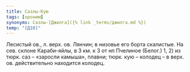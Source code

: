 ```yaml
---
title: Сазлы-Кую
tags: [ороним]
synonyms: Сазлы-[Джилга]({% link _terms/джилга.md %})
temp: "[Д10]"
---
```


Лесистый ов., л. верх. ов. Лянчин; в низовье его борта скалистые. На сев. склоне
Караби-яйлы, в 3 км. к З от нп Пчелиное (Белог.) 1, 2) из тюрк. саз – «заросли
камыша», плавни; тюрк. кую – колодец – в верх. ов. действительно находится
колодец.
